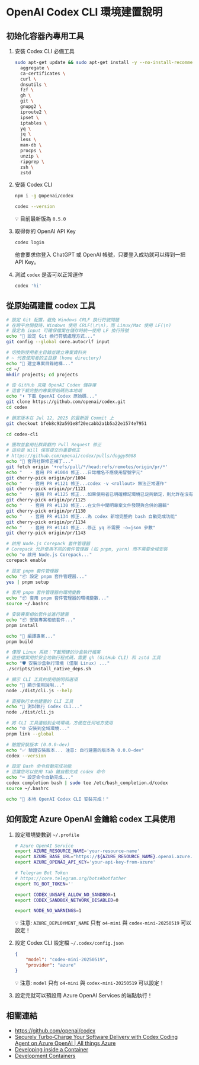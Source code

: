 # OpenAI Codex CLI 環境建置說明

## 初始化容器內專用工具

1. 安裝 Codex CLI 必備工具

   ```sh
   sudo apt-get update && sudo apt-get install -y --no-install-recommends \
     aggregate \
     ca-certificates \
     curl \
     dnsutils \
     fzf \
     gh \
     git \
     gnupg2 \
     iproute2 \
     ipset \
     iptables \
     yq \
     jq \
     less \
     man-db \
     procps \
     unzip \
     ripgrep \
     zsh \
     zstd
   ```

2. 安裝 Codex CLI

   ```sh
   npm i -g @openai/codex

   codex --version
   ```

   💡 目前最新版為 `0.5.0`

3. 取得你的 OpenAI API Key

   ```sh
   codex login
   ```

   他會要求你登入 ChatGPT 或 OpenAI 帳號，只要登入成功就可以得到一把 API Key。

4. 測試 `codex` 是否可以正常運作

   ```sh
   codex 'hi'
   ```

## 從原始碼建置 codex 工具

```sh
# 設定 Git 配置，避免 Windows CRLF 換行符號問題
# 在跨平台開發時，Windows 使用 CRLF(\r\n)，而 Linux/Mac 使用 LF(\n)
# 設定為 input 可確保檔案在儲存時統一使用 LF 換行符號
echo "📝 設定 Git 換行符號處理方式..."
git config --global core.autocrlf input

# 切換到使用者主目錄並建立專案資料夾
# ~ 代表使用者的主目錄 (home directory)
echo "📁 建立專案目錄結構..."
cd ~/
mkdir projects; cd projects

# 從 GitHub 克隆 OpenAI Codex 儲存庫
# 這會下載完整的專案原始碼到本地端
echo "⬇️ 下載 OpenAI Codex 原始碼..."
git clone https://github.com/openai/codex.git
cd codex

# 鎖定版本在 Jul 12, 2025 的最新版 Commit 上
git checkout bfeb8c92a591e8f20ecabb2a1b5a22e1574e7951

cd codex-cli

# 獲取並套用社群貢獻的 Pull Request 修正
# 這些是 Will 保哥提交的重要修正
# https://github.com/openai/codex/pulls/doggy8088
echo "🔧 套用社群修正補丁..."
git fetch origin '+refs/pull/*/head:refs/remotes/origin/pr/*'
echo "   - 套用 PR #1004 修正...日誌檔名不應使用冒號字元"
git cherry-pick origin/pr/1004
echo "   - 套用 PR #1121 修正...codex -v <rollout> 無法正常運作"
git cherry-pick origin/pr/1121
echo "   - 套用 PR #1125 修正...如果使用者已明確標記環境已足夠鎖定，則允許在沒有沙盒的情況下執行。"
git cherry-pick origin/pr/1125
echo "   - 套用 PR #1130 修正...在文件中闡明專案文件發現與合併的邏輯"
git cherry-pick origin/pr/1130
echo "   - 套用 PR #1134 修正...為 codex 新增完整的 bash 自動完成功能"
git cherry-pick origin/pr/1134
echo "   - 套用 PR #1143 修正...修正 yq 不需要 -o=json 參數"
git cherry-pick origin/pr/1143

# 啟用 Node.js Corepack 套件管理器
# Corepack 允許使用不同的套件管理器 (如 pnpm, yarn) 而不需要全域安裝
echo "⚙️ 啟用 Node.js Corepack..."
corepack enable

# 設定 pnpm 套件管理器
echo "📦 設定 pnpm 套件管理器..."
yes | pnpm setup

# 套用 pnpm 套件管理器的環境變數
echo "📦 套用 pnpm 套件管理器的環境變數..."
source ~/.bashrc

# 安裝專案相依套件並進行建置
echo "📦 安裝專案相依套件..."
pnpm install

echo "🔨 編譯專案..."
pnpm build

# 僅限 Linux 系統：下載預建的沙盒執行檔案
# 這些檔案用於安全地執行程式碼，需要 gh (GitHub CLI) 和 zstd 工具
echo "🛡️ 安裝沙盒執行環境 (僅限 Linux) ..."
./scripts/install_native_deps.sh

# 顯示 CLI 工具的使用說明和選項
echo "📖 顯示使用說明..."
node ./dist/cli.js --help

# 直接執行本地建置的 CLI 工具
echo "🚀 測試執行 Codex CLI..."
node ./dist/cli.js

# 將 CLI 工具連結到全域環境，方便在任何地方使用
echo "🌐 安裝到全域環境..."
pnpm link --global

# 驗證安裝版本 (0.0.0-dev)
echo "✅ 驗證安裝版本... 注意: 自行建置的版本為 0.0.0-dev"
codex --version

# 設定 Bash 命令自動完成功能
# 這讓您可以使用 Tab 鍵自動完成 codex 命令
echo "⌨️ 設定命令自動完成..."
codex completion bash | sudo tee /etc/bash_completion.d/codex
source ~/.bashrc

echo "🎉 本地 OpenAI Codex CLI 安裝完成！"
```

## 如何設定 Azure OpenAI 金鑰給 codex 工具使用

1. 設定環境變數到 `~/.profile`

    ```sh
    # Azure OpenAI Service
    export AZURE_RESOURCE_NAME='your-resource-name'
    export AZURE_BASE_URL="https://${AZURE_RESOURCE_NAME}.openai.azure.com/openai"
    export AZURE_OPENAI_API_KEY='your-api-key-from-azure'

    # Telegram Bot Token
    # https://core.telegram.org/bots#botfather
    export TG_BOT_TOKEN=''

    export CODEX_UNSAFE_ALLOW_NO_SANDBOX=1
    export CODEX_SANDBOX_NETWORK_DISABLED=0

    export NODE_NO_WARNINGS=1
    ```

    💡 注意: `AZURE_DEPLOYMENT_NAME` 只有 `o4-mini` 與 `codex-mini-20250519` 可以設定！

2. 設定 Codex CLI 設定檔 `~/.codex/config.json`

    ```json
    {
        "model": "codex-mini-20250519",
        "provider": "azure"
    }
    ```

    💡 注意: `model` 只有 `o4-mini` 與 `codex-mini-20250519` 可以設定！

3. 設定完就可以預設用 Azure OpenAI Services 的端點執行！

## 相關連結

- <https://github.com/openai/codex>
- [Securely Turbo‑Charge Your Software Delivery with Codex Coding Agent on Azure OpenAI | All things Azure](https://devblogs.microsoft.com/all-things-azure/securely-turbo%E2%80%91charge-your-software-delivery-with-the-codex-coding-agent-on-azure-openai/)
- [Developing inside a Container](https://code.visualstudio.com/docs/devcontainers/containers)
- [Development Containers](https://containers.dev/)

